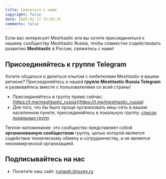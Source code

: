 ```yaml
---
title: Связаться с нами
copyright: false
date: 2025-01-17 13:35:31
comments: false
---
```


Если вас интересует Meshtastic или вы хотите присоединиться к нашему сообществу Meshtastic Russia, чтобы совместно содействовать развитию **Meshtastic** в России, свяжитесь с нами!

<!-- ## Электронная почта

- **Контактный адрес электронной почты**: contact [at] meshcn.net

> Обратите внимание, что `[at]` заменяется на `@`

Будь то вопрос, предложение или техническая поддержка, мы ответим вам как можно быстрее и поможем решить проблему. Каждое ваше письмо очень важно для нас!

**Если вы не получили ответа в течение 24 часов с момента отправки электронного письма, пожалуйста, не стесняйтесь отправить нам еще одно электронное письмо с напоминанием. ** Иногда мы можем пропустить его из-за невнимательности при проверке электронной почты, но ваше письмо очень важно для нас! -->

## Присоединяйтесь к группе Telegram

Хотите общаться и делиться опытом с любителями Meshtastic в вашем регионе? Присоединяйтесь к нашей **группе Meshtastic Russia Telegram** и развивайтесь вместе с пользователями со всей страны!

- Присоединяйтесь в группу прямо сейчас: [https://t.me/meshtastic_russia](https://t.me/meshtastic_russia)
- Для того, что бы было проще организовать меш-сеть в вашем населенном пункте, присоединяйтесь в локальную группу: [список локальных групп](https://t.me/meshtastic_russia/45946)

Теплое напоминание: это сообщество представляет собой **организованную сообществом** группу, целью которой является содействие техническому обмену и сотрудничеству, и не является некоммерческой организацией.

## Подписывайтесь на нас

- Посетите наш сайт: [rumesh.timurey.ru](https://rumesh.timurey.ru)